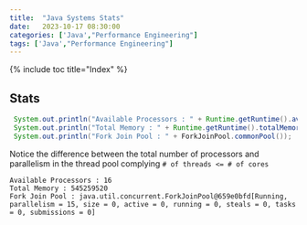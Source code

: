 ```yaml
---
title:  "Java Systems Stats"
date:   2023-10-17 08:30:00
categories: ['Java',"Performance Engineering"]
tags: ['Java',"Performance Engineering"]
---
```

{% include toc title="Index" %}
## Stats

```java
 System.out.println("Available Processors : " + Runtime.getRuntime().availableProcessors());
 System.out.println("Total Memory : " + Runtime.getRuntime().totalMemory());
 System.out.println("Fork Join Pool : " + ForkJoinPool.commonPool());
```

Notice the difference between the total number of processors and parallelism in the thread pool complying
`# of threads <= # of cores`

```log
Available Processors : 16
Total Memory : 545259520
Fork Join Pool : java.util.concurrent.ForkJoinPool@659e0bfd[Running, parallelism = 15, size = 0, active = 0, running = 0, steals = 0, tasks = 0, submissions = 0]
```